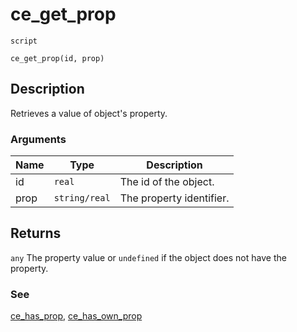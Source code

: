 # ce_get_prop
`script`
```gml
ce_get_prop(id, prop)
```

## Description
Retrieves a value of object's property.

### Arguments
| Name | Type | Description |
| ---- | ---- | ----------- |
| id | `real` | The id of the object. |
| prop | `string/real` | The property identifier. |

## Returns
`any` The property value or `undefined` if the object does not have
 the property.

### See
[ce_has_prop](ce_has_prop.html), [ce_has_own_prop](ce_has_own_prop.html)